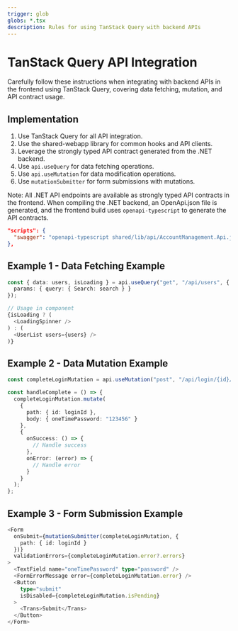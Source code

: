 ```yaml
---
trigger: glob
globs: *.tsx
description: Rules for using TanStack Query with backend APIs
---
```


# TanStack Query API Integration

Carefully follow these instructions when integrating with backend APIs in the frontend using TanStack Query, covering data fetching, mutation, and API contract usage.

## Implementation

1. Use TanStack Query for all API integration.
2. Use the shared-webapp library for common hooks and API clients.
3. Leverage the strongly typed API contract generated from the .NET backend.
4. Use `api.useQuery` for data fetching operations.
5. Use `api.useMutation` for data modification operations.
6. Use `mutationSubmitter` for form submissions with mutations.

Note: All .NET API endpoints are available as strongly typed API contracts in the frontend. When compiling the .NET backend, an OpenApi.json file is generated, and the frontend build uses `openapi-typescript` to generate the API contracts.

```json
"scripts": {
  "swagger": "openapi-typescript shared/lib/api/AccountManagement.Api.json -o shared/lib/api/api.generated.d.ts --properties-required-by-default -t --enum --alphabetize",
},
```

## Example 1 - Data Fetching Example

```typescript
const { data: users, isLoading } = api.useQuery("get", "/api/users", {
  params: { query: { Search: search } }
});

// Usage in component
{isLoading ? (
  <LoadingSpinner />
) : (
  <UserList users={users} />
)}
```

## Example 2 - Data Mutation Example

```typescript
const completeLoginMutation = api.useMutation("post", "/api/login/{id}/complete");

const handleComplete = () => {
  completeLoginMutation.mutate(
    { 
      path: { id: loginId },
      body: { oneTimePassword: "123456" }
    },
    {
      onSuccess: () => {
        // Handle success
      },
      onError: (error) => {
        // Handle error
      }
    }
  );
};
```

## Example 3 - Form Submission Example

```typescript
<Form
  onSubmit={mutationSubmitter(completeLoginMutation, { 
    path: { id: loginId } 
  })}
  validationErrors={completeLoginMutation.error?.errors}
>
  <TextField name="oneTimePassword" type="password" />
  <FormErrorMessage error={completeLoginMutation.error} />
  <Button 
    type="submit" 
    isDisabled={completeLoginMutation.isPending}
  >
    <Trans>Submit</Trans>
  </Button>
</Form>
```
